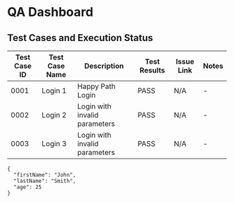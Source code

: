 # QA Dashboard

## Test Cases and Execution Status

| Test Case ID | Test Case Name | Description                   | Test Results | Issue Link | Notes |
| ------------ | -------------- | ----------------------------- | ------------ | ---------- | ----- |
| 0001         | Login 1        | Happy Path Login              | PASS         | N/A        | -     |
| 0002         | Login 2        | Login with invalid parameters | PASS         | N/A        | -     |
| 0003         | Login 3        | Login with invalid parameters | PASS         | N/A        | -     |


```
{
  "firstName": "John",
  "lastName": "Smith",
  "age": 25
}
``` 